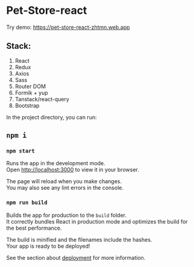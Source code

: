 # Pet-Store-react

Try demo: https://pet-store-react-zhtmn.web.app
## Stack: 
1. React
2. Redux
3. Axios
4. Sass
5. Router DOM
6. Formik + yup
7. Tanstack/react-query
8. Bootstrap

In the project directory, you can run:

## `npm i`

### `npm start`

Runs the app in the development mode.\
Open [http://localhost:3000](http://localhost:3000) to view it in your browser.

The page will reload when you make changes.\
You may also see any lint errors in the console.

### `npm run build`

Builds the app for production to the `build` folder.\
It correctly bundles React in production mode and optimizes the build for the best performance.

The build is minified and the filenames include the hashes.\
Your app is ready to be deployed!

See the section about [deployment](https://facebook.github.io/create-react-app/docs/deployment) for more information.
